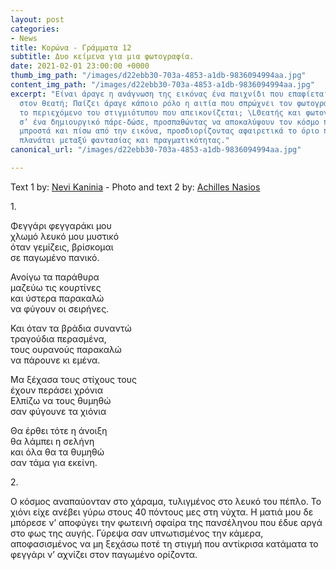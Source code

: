 ```yaml
---
layout: post
categories:
- News
title: Κορώνα - Γράμματα 12
subtitle: Δυο κείμενα για μια φωτογραφία.
date: 2021-02-01 23:00:00 +0000
thumb_img_path: "/images/d22ebb30-703a-4853-a1db-9836094994aa.jpg"
content_img_path: "/images/d22ebb30-703a-4853-a1db-9836094994aa.jpg"
excerpt: "Είναι άραγε η ανάγνωση της εικόνας ένα παιχνίδι που επαφίεται αποκλειστικά
  στον θεατή; Παίζει άραγε κάποιο ρόλο η αιτία που σπρώχνει τον φωτογράφο να επιλέξει
  το περιεχόμενο του στιγμιότυπου που απεικονίζεται; \LΘεατής και φωτογράφος συνευρίσκονται
  σ’ ένα δημιουργικό πάρε-δώσε, προσπαθώντας να αποκαλύψουν τον κόσμο που υπάρχει
  μπροστά και πίσω από την εικόνα, προσδιορίζοντας αφαιρετικά το όριο που μπορεί να
  πλανάται μεταξύ φαντασίας και πραγματικότητας."
canonical_url: "/images/d22ebb30-703a-4853-a1db-9836094994aa.jpg"

---
```

Text 1 by: <a href="https://www.facebook.com/nevi.kaninia" target="blank">Nevi Kaninia</a> - Photo and text 2 by: <a href="https://anikon.org/" target="blank">Achilles Nasios</a>

1\.

Φεγγάρι φεγγαράκι μου  
χλωμό λευκό μου μυστικό  
όταν γεμίζεις, βρίσκομαι  
σε παγωμένο πανικό.

Ανοίγω τα παράθυρα  
μαζεύω τις κουρτίνες  
και ύστερα παρακαλώ  
να φύγουν οι σειρήνες.

Και όταν τα βράδια συναντώ  
τραγούδια περασμένα,  
τους ουρανούς παρακαλώ  
να πάρουνε κι εμένα.

Μα ξέχασα τους στίχους τους  
έχουν περάσει χρόνια  
Ελπίζω να τους θυμηθώ  
σαν φύγουνε τα χιόνια

Θα έρθει τότε η άνοιξη  
θα λάμπει η σελήνη  
και όλα θα τα θυμηθώ  
σαν τάμα για εκείνη.

2\.

Ο κόσμος αναπαύονταν στο χάραμα, τυλιγμένος στο λευκό του πέπλο. Το χιόνι είχε ανέβει γύρω στους 40 πόντους μες στη νύχτα. Η ματιά μου δε μπόρεσε ν’ αποφύγει την φωτεινή σφαίρα της πανσέληνου που έδυε αργά στο φως της αυγής. Γύρεψα σαν υπνωτισμένος την κάμερα, αποφασισμένος να μη ξεχάσω ποτέ τη στιγμή που αντίκρισα κατάματα το φεγγάρι ν’ αχνίζει στον παγωμένο ορίζοντα.